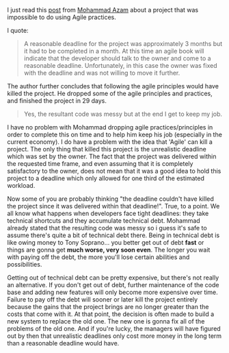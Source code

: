 I just read this <a href="http://www.azamsharp.com//Posts/145_When_Being_Agile_Kills_the_Project.aspx">post</a> from <a href="http://www.azamsharp.com/">Mohammad Azam</a> about a project that was impossible to do using Agile practices.

I quote:

<blockquote>A reasonable deadline for the project was approximately 3 months but it had to be completed in a month. At this time an agile book will indicate that the developer should talk to the owner and come to a reasonable deadline. Unfortunately, in this case the owner was fixed with the deadline and was not willing to move it further.</blockquote>

The author further concludes that following the agile principles would have killed the project.  He dropped some of the agile principles and practices, and finished the project in 29 days.  

<blockquote>Yes, the resultant code was messy but at the end I get to keep my job.</blockquote>

I have no problem with Mohammad dropping agile practices/principles in order to complete this on time and to help him keep his job (especially in the current economy).  I do have a problem with the idea that 'Agile' can kill a project.  The only thing that killed this project is the unrealistic deadline which was set by the owner.  The fact that the project was delivered within the requested time frame, and even assuming that it is completely satisfactory to the owner, does not mean that it was a good idea to hold this project to a deadline which only allowed for one third of the estimated workload.

Now some of you are probably thinking "the deadline couldn't have killed the project since it was delivered within that deadline!".  True, to a point.  We all know what happens when developers face tight deadlines: they take technical shortcuts and they accumulate technical debt.  Mohammad already stated that the resulting code was messy so i guess it's safe to assume there's quite a bit of technical debt there.  Being in technical debt is like owing money to Tony Soprano... you better get out of debt <strong>fast</strong> or things are gonna get <strong>much worse, very soon even</strong>.  The longer you wait with paying off the debt, the more you'll lose certain abilities and possibilities.

Getting out of technical debt can be pretty expensive, but there's not really an alternative.  If you don't get out of debt, further maintenance of the code base and adding new features will only become more expensive over time.  Failure to pay off the debt will sooner or later kill the project entirely because the gains that the project brings are no longer greater than the costs that come with it.  At that point, the decision is often made to build a new system to replace the old one.  The new one is gonna fix all of the problems of the old one.  And if you're lucky, the managers will have figured out by then that unrealistic deadlines only cost more money in the long term than a reasonable deadline would have. 